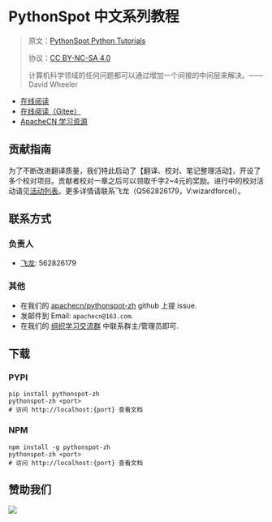 # PythonSpot 中文系列教程

> 原文：[PythonSpot Python Tutorials](https://pythonspot.com/)
> 
> 协议：[CC BY-NC-SA 4.0](http://creativecommons.org/licenses/by-nc-sa/4.0/)
> 
> 计算机科学领域的任何问题都可以通过增加一个间接的中间层来解决。——David Wheeler

* [在线阅读](http://pysp.apachecn.org/)
* [在线阅读（Gitee）](https://apachecn.gitee.io/pythonspot-zh/)
* [ApacheCN 学习资源](http://docs.apachecn.org/)

## 贡献指南

为了不断改进翻译质量，我们特此启动了【翻译、校对、笔记整理活动】，开设了多个校对项目。贡献者校对一章之后可以领取千字2\~4元的奖励。进行中的校对活动请见[活动列表](https://home.apachecn.org/#/docs/activity/docs-activity)。更多详情请联系飞龙（Q562826179，V:wizardforcel）。

## 联系方式

### 负责人

* [飞龙](https://github.com/wizardforcel): 562826179

### 其他

*   在我们的 [apachecn/pythonspot-zh](https://github.com/apachecn/pythonspot-zh) github 上提 issue.
*   发邮件到 Email: `apachecn@163.com`.
*   在我们的 [组织学习交流群](http://www.apachecn.org/organization/348.html) 中联系群主/管理员即可.

## 下载

### PYPI

```
pip install pythonspot-zh
pythonspot-zh <port>
# 访问 http://localhost:{port} 查看文档
```

### NPM

```
npm install -g pythonspot-zh
pythonspot-zh <port>
# 访问 http://localhost:{port} 查看文档
```

## 赞助我们

![](http://data.apachecn.org/img/about/donate.jpg)

